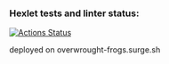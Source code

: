 ### Hexlet tests and linter status:
[![Actions Status](https://github.com/ivan-fedoroff/layout-designer-project-lvl2/workflows/hexlet-check/badge.svg)](https://github.com/ivan-fedoroff/layout-designer-project-lvl2/actions)

deployed on overwrought-frogs.surge.sh